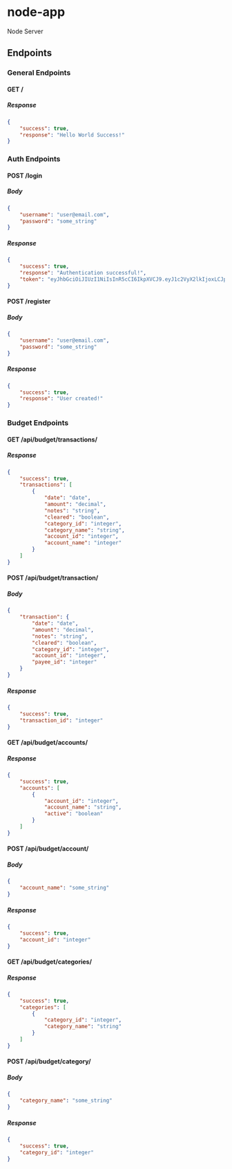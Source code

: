 # node-app
Node Server

## Endpoints

### General Endpoints

#### GET /

##### Response
```json
{
    "success": true,
    "response": "Hello World Success!"
}
```

### Auth Endpoints

#### POST /login

##### Body
```json
{
	"username": "user@email.com",
	"password": "some_string"
}
```

##### Response
```json
{
    "success": true,
    "response": "Authentication successful!",
    "token": "eyJhbGciOiJIUzI1NiIsInR5cCI6IkpXVCJ9.eyJ1c2VyX2lkIjoxLCJpYXQiOjE1OTAzMDIwMzMsImV4cCI6MTU5MDM4ODQzM30.Pzff-bwkd5WqZZ-oE7PhKqlmH82JkVGkxxJI0YyFApU"
}
```

#### POST /register

##### Body
```json
{
	"username": "user@email.com",
	"password": "some_string"
}
```

##### Response
```json
{
    "success": true,
    "response": "User created!"
}
```

### Budget Endpoints

#### GET /api/budget/transactions/

##### Response
```json
{
    "success": true,
    "transactions": [
        {
            "date": "date",
            "amount": "decimal",
            "notes": "string",
            "cleared": "boolean",
            "category_id": "integer",
            "category_name": "string",
            "account_id": "integer",
            "account_name": "integer"
        }
    ]
}
```

#### POST /api/budget/transaction/

##### Body
```json
{
	"transaction": {
        "date": "date",
        "amount": "decimal",
        "notes": "string",
        "cleared": "boolean",
        "category_id": "integer",
        "account_id": "integer",
        "payee_id": "integer"
    }
}
```

##### Response
```json
{
    "success": true,
    "transaction_id": "integer"
}
```

#### GET /api/budget/accounts/

##### Response
```json
{
    "success": true,
    "accounts": [
        {
            "account_id": "integer",
            "account_name": "string",
            "active": "boolean"
        }
    ]
}
```

#### POST /api/budget/account/

##### Body
```json
{
    "account_name": "some_string"
}
```

##### Response
```json
{
    "success": true,
    "account_id": "integer"
}
```

#### GET /api/budget/categories/

##### Response
```json
{
    "success": true,
    "categories": [
        {
            "category_id": "integer",
            "category_name": "string"
        }
    ]
}
```

#### POST /api/budget/category/

##### Body
```json
{
    "category_name": "some_string"
}
```

##### Response
```json
{
    "success": true,
    "category_id": "integer"
}
```